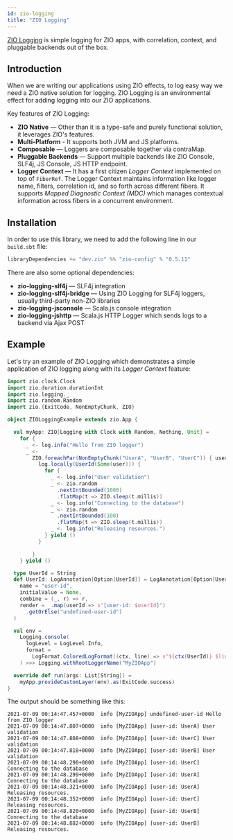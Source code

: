 ```yaml
---
id: zio-logging
title: "ZIO Logging"
---
```


[ZIO Logging](https://github.com/zio/zio-logging) is simple logging for ZIO apps, with correlation, context, and pluggable backends out of the box.

## Introduction

When we are writing our applications using ZIO effects, to log easy way we need a ZIO native solution for logging. ZIO Logging is an environmental effect for adding logging into our ZIO applications.

Key features of ZIO Logging:

- **ZIO Native** — Other than it is a type-safe and purely functional solution, it leverages ZIO's features.
- **Multi-Platform** - It supports both JVM and JS platforms.
- **Composable** — Loggers are composable together via contraMap.
- **Pluggable Backends** — Support multiple backends like ZIO Console, SLF4j, JS Console, JS HTTP endpoint.
- **Logger Context** — It has a first citizen _Logger Context_ implemented on top of `FiberRef`. The Logger Context maintains information like logger name, filters, correlation id, and so forth across different fibers. It supports _Mapped Diagnostic Context (MDC)_ which manages contextual information across fibers in a concurrent environment.

## Installation

In order to use this library, we need to add the following line in our `build.sbt` file:

```scala
libraryDependencies += "dev.zio" %% "zio-config" % "0.5.11" 
```

There are also some optional dependencies:
- **zio-logging-slf4j** — SLF4j integration
- **zio-logging-slf4j-bridge** — Using ZIO Logging for SLF4j loggers, usually third-party non-ZIO libraries
- **zio-logging-jsconsole** — Scala.js console integration
- **zio-logging-jshttp** — Scala.js HTTP Logger which sends logs to a backend via Ajax POST

## Example

Let's try an example of ZIO Logging which demonstrates a simple application of ZIO logging along with its _Logger Context_ feature:

```scala
import zio.clock.Clock
import zio.duration.durationInt
import zio.logging._
import zio.random.Random
import zio.{ExitCode, NonEmptyChunk, ZIO}

object ZIOLoggingExample extends zio.App {

  val myApp: ZIO[Logging with Clock with Random, Nothing, Unit] =
    for {
      _ <- log.info("Hello from ZIO logger")
      _ <-
        ZIO.foreachPar(NonEmptyChunk("UserA", "UserB", "UserC")) { user =>
          log.locally(UserId(Some(user))) {
            for {
              _ <- log.info("User validation")
              _ <- zio.random
                .nextIntBounded(1000)
                .flatMap(t => ZIO.sleep(t.millis))
              _ <- log.info("Connecting to the database")
              _ <- zio.random
                .nextIntBounded(100)
                .flatMap(t => ZIO.sleep(t.millis))
              _ <- log.info("Releasing resources.")
            } yield ()
          }

        }
    } yield ()

  type UserId = String
  def UserId: LogAnnotation[Option[UserId]] = LogAnnotation[Option[UserId]](
    name = "user-id",
    initialValue = None,
    combine = (_, r) => r,
    render = _.map(userId => s"[user-id: $userId]")
      .getOrElse("undefined-user-id")
  )

  val env =
    Logging.console(
      logLevel = LogLevel.Info,
      format =
        LogFormat.ColoredLogFormat((ctx, line) => s"${ctx(UserId)} $line")
    ) >>> Logging.withRootLoggerName("MyZIOApp")

  override def run(args: List[String]) =
    myApp.provideCustomLayer(env).as(ExitCode.success)
}
```

The output should be something like this:

```
2021-07-09 00:14:47.457+0000  info [MyZIOApp] undefined-user-id Hello from ZIO logger
2021-07-09 00:14:47.807+0000  info [MyZIOApp] [user-id: UserA] User validation
2021-07-09 00:14:47.808+0000  info [MyZIOApp] [user-id: UserC] User validation
2021-07-09 00:14:47.818+0000  info [MyZIOApp] [user-id: UserB] User validation
2021-07-09 00:14:48.290+0000  info [MyZIOApp] [user-id: UserC] Connecting to the database
2021-07-09 00:14:48.299+0000  info [MyZIOApp] [user-id: UserA] Connecting to the database
2021-07-09 00:14:48.321+0000  info [MyZIOApp] [user-id: UserA] Releasing resources.
2021-07-09 00:14:48.352+0000  info [MyZIOApp] [user-id: UserC] Releasing resources.
2021-07-09 00:14:48.820+0000  info [MyZIOApp] [user-id: UserB] Connecting to the database
2021-07-09 00:14:48.882+0000  info [MyZIOApp] [user-id: UserB] Releasing resources.
```

